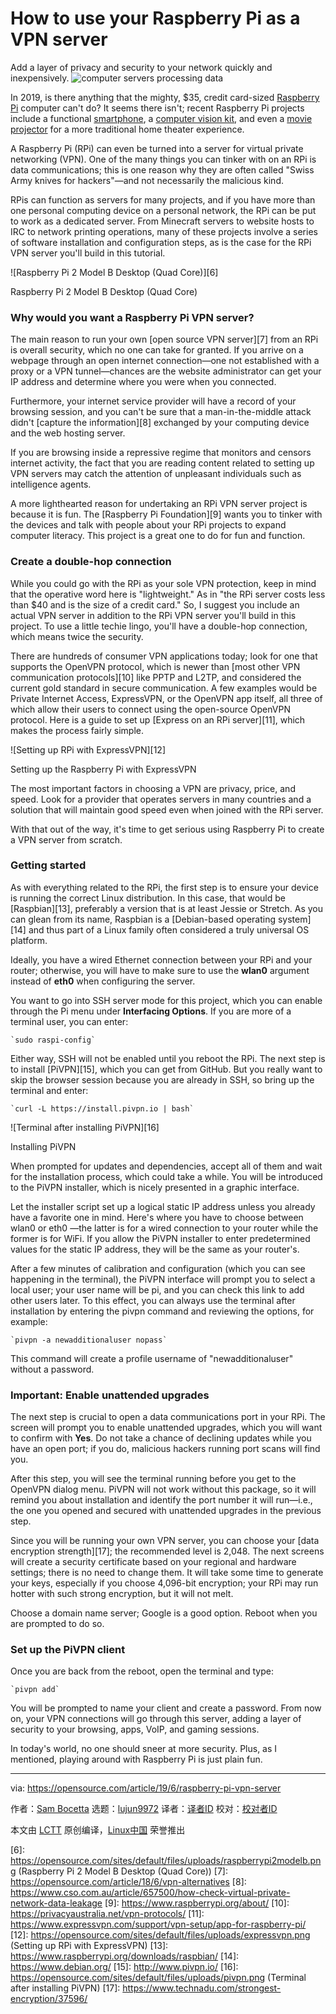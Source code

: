 [#]: collector: (lujun9972)
[#]: translator: ( )
[#]: reviewer: ( )
[#]: publisher: ( )
[#]: url: ( )
[#]: subject: (How to use your Raspberry Pi as a VPN server)
[#]: via: (https://opensource.com/article/19/6/raspberry-pi-vpn-server)
[#]: author: (Sam Bocetta https://opensource.com/users/sambocetta/users/bvanloock)

How to use your Raspberry Pi as a VPN server
======
Add a layer of privacy and security to your network quickly and
inexpensively.
![computer servers processing data][1]

In 2019, is there anything that the mighty, $35, credit card-sized [Raspberry Pi][2] computer can't do? It seems there isn't; recent Raspberry Pi projects include a functional [smartphone][3], a [computer vision kit][4], and even a [movie projector][5] for a more traditional home theater experience.

A Raspberry Pi (RPi) can even be turned into a server for virtual private networking (VPN). One of the many things you can tinker with on an RPi is data communications; this is one reason why they are often called "Swiss Army knives for hackers"—and not necessarily the malicious kind.

RPis can function as servers for many projects, and if you have more than one personal computing device on a personal network, the RPi can be put to work as a dedicated server. From Minecraft servers to website hosts to IRC to network printing operations, many of these projects involve a series of software installation and configuration steps, as is the case for the RPi VPN server you'll build in this tutorial. 

![Raspberry Pi 2 Model B Desktop \(Quad Core\)][6]

Raspberry Pi 2 Model B Desktop (Quad Core)

### Why would you want a Raspberry Pi VPN server?

The main reason to run your own [open source VPN server][7] from an RPi is overall security, which no one can take for granted. If you arrive on a webpage through an open internet connection—one not established with a proxy or a VPN tunnel—chances are the website administrator can get your IP address and determine where you were when you connected.

Furthermore, your internet service provider will have a record of your browsing session, and you can't be sure that a man-in-the-middle attack didn't [capture the information][8] exchanged by your computing device and the web hosting server.

If you are browsing inside a repressive regime that monitors and censors internet activity, the fact that you are reading content related to setting up VPN servers may catch the attention of unpleasant individuals such as intelligence agents.

A more lighthearted reason for undertaking an RPi VPN server project is because it is fun. The [Raspberry Pi Foundation][9] wants you to tinker with the devices and talk with people about your RPi projects to expand computer literacy. This project is a great one to do for fun and function.

### Create a double-hop connection

While you could go with the RPi as your sole VPN protection, keep in mind that the operative word here is "lightweight." As in "the RPi server costs less than $40 and is the size of a credit card." So, I suggest you include an actual VPN server in addition to the RPi VPN server you'll build in this project. To use a little techie lingo, you'll have a double-hop connection, which means twice the security.

There are hundreds of consumer VPN applications today; look for one that supports the OpenVPN protocol, which is newer than [most other VPN communication protocols][10] like PPTP and L2TP, and considered the current gold standard in secure communication. A few examples would be Private Internet Access, ExpressVPN, or the OpenVPN app itself, all three of which allow their users to connect using the open-source OpenVPN protocol. Here is a guide to set up [Express on an RPi server][11], which makes the process fairly simple.

![Setting up RPi with ExpressVPN][12]

Setting up the Raspberry Pi with ExpressVPN

The most important factors in choosing a VPN are privacy, price, and speed. Look for a provider that operates servers in many countries and a solution that will maintain good speed even when joined with the RPi server.

With that out of the way, it's time to get serious using Raspberry Pi to create a VPN server from scratch.

### Getting started

As with everything related to the RPi, the first step is to ensure your device is running the correct Linux distribution. In this case, that would be [Raspbian][13], preferably a version that is at least Jessie or Stretch. As you can glean from its name, Raspbian is a [Debian-based operating system][14] and thus part of a Linux family often considered a truly universal OS platform.

Ideally, you have a wired Ethernet connection between your RPi and your router; otherwise, you will have to make sure to use the **wlan0** argument instead of **eth0** when configuring the server.

You want to go into SSH server mode for this project, which you can enable through the Pi menu under **Interfacing Options**. If you are more of a terminal user, you can enter:


```
`sudo raspi-config`
```

Either way, SSH will not be enabled until you reboot the RPi. The next step is to install [PiVPN][15], which you can get from GitHub. But you really want to skip the browser session because you are already in SSH, so bring up the terminal and enter:


```
`curl -L https://install.pivpn.io | bash`
```

![Terminal after installing PiVPN][16]

Installing PiVPN

When prompted for updates and dependencies, accept all of them and wait for the installation process, which could take a while. You will be introduced to the PiVPN installer, which is nicely presented in a graphic interface. 

Let the installer script set up a logical static IP address unless you already have a favorite one in mind. Here's where you have to choose between wlan0 or eth0 —the latter is for a wired connection to your router while the former is for WiFi. If you allow the PiVPN installer to enter predetermined values for the static IP address, they will be the same as your router's.

After a few minutes of calibration and configuration (which you can see happening in the terminal), the PiVPN interface will prompt you to select a local user; your user name will be pi, and you can check this link to add other users later. To this effect, you can always use the terminal after installation by entering the pivpn command and reviewing the options, for example:


```
`pivpn -a newadditionaluser nopass`
```

This command will create a profile username of "newadditionaluser" without a password. 

### Important: Enable unattended upgrades

The next step is crucial to open a data communications port in your RPi. The screen will prompt you to enable unattended upgrades, which you will want to confirm with **Yes**. Do not take a chance of declining updates while you have an open port; if you do, malicious hackers running port scans will find you.

After this step, you will see the terminal running before you get to the OpenVPN dialog menu. PiVPN will not work without this package, so it will remind you about installation and identify the port number it will run—i.e., the one you opened and secured with unattended upgrades in the previous step.

Since you will be running your own VPN server, you can choose your [data encryption strength][17]; the recommended level is 2,048. The next screens will create a security certificate based on your regional and hardware settings; there is no need to change them. It will take some time to generate your keys, especially if you choose 4,096-bit encryption; your RPi may run hotter with such strong encryption, but it will not melt.

Choose a domain name server; Google is a good option. Reboot when you are prompted to do so.

### Set up the PiVPN client

Once you are back from the reboot, open the terminal and type:


```
`pivpn add`
```

You will be prompted to name your client and create a password. From now on, your VPN connections will go through this server, adding a layer of security to your browsing, apps, VoIP, and gaming sessions.

In today's world, no one should sneer at more security. Plus, as I mentioned, playing around with Raspberry Pi is just plain fun.

--------------------------------------------------------------------------------

via: https://opensource.com/article/19/6/raspberry-pi-vpn-server

作者：[Sam Bocetta][a]
选题：[lujun9972][b]
译者：[译者ID](https://github.com/译者ID)
校对：[校对者ID](https://github.com/校对者ID)

本文由 [LCTT](https://github.com/LCTT/TranslateProject) 原创编译，[Linux中国](https://linux.cn/) 荣誉推出

[a]: https://opensource.com/users/sambocetta/users/bvanloock
[b]: https://github.com/lujun9972
[1]: https://opensource.com/sites/default/files/styles/image-full-size/public/lead-images/server_data_system_admin.png?itok=q6HCfNQ8 (computer servers processing data)
[2]: https://opensource.com/resources/raspberry-pi
[3]: https://www.raspberrypi.org/blog/piphone-home-made-raspberry-pi-smartphone/
[4]: https://www.raspberrypi.org/magpi/aiy-projects-vision-kit/
[5]: https://www.raspberrypi.org/blog/build-raspberry-pi-pocket-projector/
[6]: https://opensource.com/sites/default/files/uploads/raspberrypi2modelb.png (Raspberry Pi 2 Model B Desktop (Quad Core))
[7]: https://opensource.com/article/18/6/vpn-alternatives
[8]: https://www.cso.com.au/article/657500/how-check-virtual-private-network-data-leakage
[9]: https://www.raspberrypi.org/about/
[10]: https://privacyaustralia.net/vpn-protocols/
[11]: https://www.expressvpn.com/support/vpn-setup/app-for-raspberry-pi/
[12]: https://opensource.com/sites/default/files/uploads/expressvpn.png (Setting up RPi with ExpressVPN)
[13]: https://www.raspberrypi.org/downloads/raspbian/
[14]: https://www.debian.org/
[15]: http://www.pivpn.io/
[16]: https://opensource.com/sites/default/files/uploads/pivpn.png (Terminal after installing PiVPN)
[17]: https://www.technadu.com/strongest-encryption/37596/
